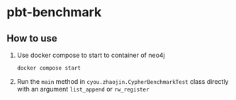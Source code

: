 # pbt-benchmark
## How to use
1. Use docker compose to start to container of neo4j
    ```bash
    docker compose start
    ```
2. Run the `main` method in `cyou.zhaojin.CypherBenchmarkTest` class directly with an argument `list_append` or `rw_register`  